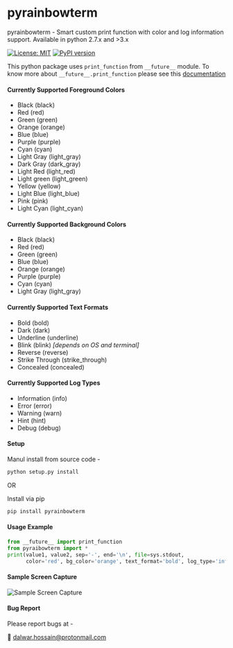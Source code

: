 # pyrainbowterm
pyrainbowterm - Smart custom print function with color and log information support.
Available in python 2.7.x and >3.x

[![License: MIT](https://img.shields.io/badge/License-MIT-blue.svg)](https://opensource.org/licenses/MIT)
[![PyPI version](https://badge.fury.io/py/pyrainbowterm.svg)](https://badge.fury.io/py/pyrainbowterm)


This python package uses `print_function` from `__future__` module. To know more about `__future__.print_function`
please see this [documentation](https://docs.python.org/2/library/__future__.html)

#### Currently Supported Foreground Colors
- Black (black)
- Red (red)
- Green (green)
- Orange (orange)
- Blue (blue)
- Purple (purple)
- Cyan (cyan)
- Light Gray (light_gray)
- Dark Gray (dark_gray)
- Light Red (light_red)
- Light green (light_green)
- Yellow (yellow)
- Light Blue (light_blue)
- Pink (pink)
- Light Cyan (light_cyan)

#### Currently Supported Background Colors
- Black (black)
- Red (red)
- Green (green)
- Blue (blue)
- Orange (orange)
- Purple (purple)
- Cyan (cyan)
- Light Gray (light_gray)

#### Currently Supported Text Formats
- Bold (bold)
- Dark (dark)
- Underline (underline)
- Blink (blink) *\[depends on OS and terminal\]*
- Reverse (reverse)
- Strike Through (strike_through)
- Concealed (concealed)

#### Currently Supported Log Types
- Information (info)
- Error (error)
- Warning (warn)
- Hint (hint)
- Debug (debug)

#### Setup
Manul install from source code - 
```python
python setup.py install
```
OR

Install via pip
```python
pip install pyrainbowterm
```
#### Usage Example
```python
from __future__ import print_function
from pyraibowterm import *
print(value1, value2, sep='-', end='\n', file=sys.stdout,
      color='red', bg_color='orange', text_format='bold', log_type='info')

```

#### Sample Screen Capture
![Sample Screen Capture](https://github.com/dharif23/xtermcolors/blob/master/images/xtermcolors.png)

#### Bug Report
Please report bugs at -

:email: dalwar.hossain@protonmail.com
